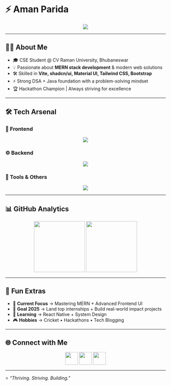 # ⚡ Aman Parida  

<p align="center">
  <img src="https://readme-typing-svg.herokuapp.com?font=Fira+Code&weight=500&size=24&duration=4000&pause=1000&color=00F79C&center=true&vCenter=true&width=650&lines=✨+Full-Stack+Developer;🔥+MERN+Stack+Specialist;🎨+Frontend+UI+Craftsman;📚+Thriving+%26+Striving" />
</p>

---

## 👨‍💻 About Me
- 🎓 CSE Student @ CV Raman University, Bhubaneswar  
- 💡 Passionate about **MERN stack development** & modern web solutions  
- 🛠 Skilled in **Vite, shadcn/ui, Material UI, Tailwind CSS, Bootstrap**  
- ⚡ Strong DSA + Java foundation with a problem-solving mindset  
- 🏆 Hackathon Champion | Always striving for excellence  

---

## 🛠 Tech Arsenal  

### 🎨 Frontend  
<p align="center">
  <img src="https://skillicons.dev/icons?i=react,vite,materialui,tailwind,bootstrap,html,css,js" />
</p>

### ⚙️ Backend  
<p align="center">
  <img src="https://skillicons.dev/icons?i=nodejs,express,mongodb" />
</p>

### 🔧 Tools & Others  
<p align="center">
  <img src="https://skillicons.dev/icons?i=git,github,vscode,postman,java" />
</p>

---

## 📊 GitHub Analytics  

<p align="center">
  <img src="https://github-readme-stats.vercel.app/api?username=amanparida&show_icons=true&theme=radical&hide_border=true&bg_color=0D1117&title_color=00F79C&icon_color=00F79C&text_color=FFFFFF" height="160"/>
  <img src="https://github-readme-streak-stats.herokuapp.com?user=amanparida&theme=radical&hide_border=true&background=0D1117&ring=00F79C&fire=FF007F&currStreakLabel=FFFFFF" height="160"/>
</p>

---

## 🌟 Fun Extras  

- 🧩 **Current Focus** → Mastering MERN + Advanced Frontend UI  
- 🎯 **Goal 2025** → Land top internships + Build real-world impact projects  
- 📖 **Learning** → React Native + System Design  
- 🎮 **Hobbies** → Cricket • Hackathons • Tech Blogging  

---

## 🌐 Connect with Me  

<p align="center">
  <a href="https://github.com/amanparida"><img src="https://skillicons.dev/icons?i=github" height="40"></a>
  <a href="https://www.linkedin.com/in/amanparida"><img src="https://skillicons.dev/icons?i=linkedin" height="40"></a>
  <a href="mailto:yourmail@gmail.com"><img src="https://skillicons.dev/icons?i=gmail" height="40"></a>
</p>

---

⭐ *“Thriving. Striving. Building.”*  
